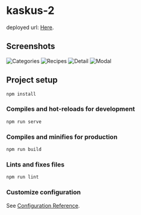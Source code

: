 # kaskus-2

deployed url: [Here](https://candid-biscochitos-5b5ec8.netlify.app).


## Screenshots
![Categories](https://res.cloudinary.com/smilj4npj4nic/image/upload/v1689261327/WhatsApp_Image_2023-07-13_at_22.10.25_1_qczsyp.jpg)
![Recipes](https://res.cloudinary.com/smilj4npj4nic/image/upload/v1689261327/WhatsApp_Image_2023-07-13_at_22.10.25_ztdnyb.jpg)
![Detail](https://res.cloudinary.com/smilj4npj4nic/image/upload/v1689261327/WhatsApp_Image_2023-07-13_at_22.10.24_1_kjykco.jpg)
![Modal](https://res.cloudinary.com/smilj4npj4nic/image/upload/v1689261327/WhatsApp_Image_2023-07-13_at_22.10.24_po8xtq.jpg)

## Project setup
```
npm install
```

### Compiles and hot-reloads for development
```
npm run serve
```

### Compiles and minifies for production
```
npm run build
```

### Lints and fixes files
```
npm run lint
```

### Customize configuration
See [Configuration Reference](https://cli.vuejs.org/config/).
